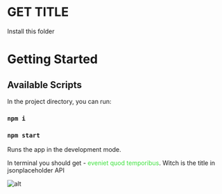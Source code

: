 # GET TITLE 
Install this folder 

# Getting Started 

## Available Scripts

In the project directory, you can run:

### `npm i`

### `npm start`

Runs the app in the development mode.

In terminal you should get - <span style="color: #2d2d ; display: inline">eveniet quod temporibus</span>.
Witch is the title in jsonplaceholder API



![alt](/1/src/screen.png)
